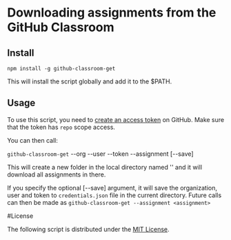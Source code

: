 # Downloading assignments from the GitHub Classroom

## Install

`npm install -g github-classroom-get`

This will install the script globally and add it to the $PATH.

## Usage

To use this script, you need to [create an access token](https://github.com/settings/tokens) on GitHub. Make sure that the token
has `repo` scope access.

You can then call:

`github-classroom-get` --org <org> --user <user> --token <token> --assignment <assignment> [--save]

This will create a new folder in the local directory named '<assignment>' and it
will download all assignments in there.

If you specify the optional [--save] argument, it will save the organization, user
and token to `credentials.json` file in the current directory. Future calls can
then be made as `github-classroom-get --assignment <assignment>`

#License

The following script is distributed under the [MIT License](http://www.opensource.org/licenses/MIT).

